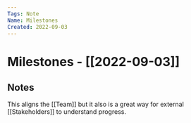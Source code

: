 ```yaml
---
Tags: Note
Name: Milestones
Created: 2022-09-03
---
```

# Milestones - [[2022-09-03]]
## Notes
This aligns the [[Team]] but it also is a great way for external [[Stakeholders]] to understand progress.